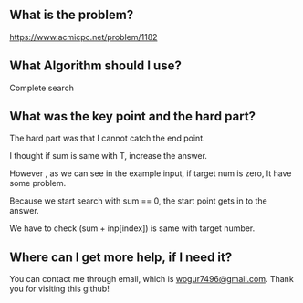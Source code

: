 ## What is the problem?

<https://www.acmicpc.net/problem/1182>

## What Algorithm should I use?

Complete search

## What was the key point and the hard part?

The hard part was that I cannot catch the end point.

I thought if sum is same with T, increase the answer.

However , as we can see in the example input, if target num is zero, It have some problem.

Because we start search with sum == 0, the start point gets in to the answer.

We have to check (sum + inp[index]) is same with target number.

## Where can I get more help, if I need it?

You can contact me through email, which is wogur7496@gmail.com.
Thank you for visiting this github!

